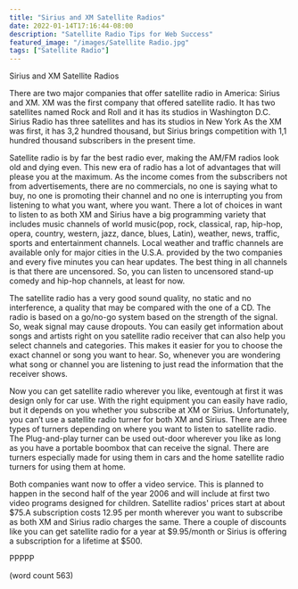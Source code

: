 ```yaml
---
title: "Sirius and XM Satellite Radios"
date: 2022-01-14T17:16:44-08:00
description: "Satellite Radio Tips for Web Success"
featured_image: "/images/Satellite Radio.jpg"
tags: ["Satellite Radio"]
---
```


Sirius and XM Satellite Radios

There are two major companies that offer satellite radio in America: Sirius and XM. 
XM was the first company that offered satellite radio. It has two satellites named Rock and Roll and it has its studios in Washington D.C. Sirius Radio has three satellites and has its studios in New York As the XM was first, it has 3,2 hundred thousand, but Sirius brings competition with 1,1 hundred thousand subscribers in the present time.

Satellite radio is by far the best radio ever, making the AM/FM radios look old and dying even. This new era of radio has a lot of advantages that will please you at the maximum. 
As the income comes from the subscribers not from advertisements, there are no commercials, no one is saying what to buy, no one is promoting their channel and no one is interrupting you from listening to what you want, where you want. There a lot of choices in want to listen to as both XM and Sirius have a big programming variety that includes music channels of world music(pop, rock, classical, rap, hip-hop, opera, country, western, jazz, dance, blues, Latin), weather, news, traffic, sports and entertainment channels. Local weather and traffic channels are available only for major cities in the U.S.A. provided by the two companies and every five minutes you can hear updates. The best thing in all channels is that there are uncensored. So, you can listen to uncensored stand-up comedy and hip-hop channels, at least for now. 

The satellite radio has a very good sound quality, no static and no interference, a quality that may be compared with the one of a CD.  The radio is based on a go/no-go system based on the strength of the signal. So, weak signal may cause dropouts.
You can easily get information about songs and artists right on you satellite radio receiver that can also help you select channels and categories. This makes it easier for you to choose the exact channel or song you want to hear. So, whenever you are wondering what song or channel you are listening to just read the information that the receiver shows. 

Now you can get satellite radio wherever you like, eventough at first it was design only for car use. With the right equipment you can easily have radio, but it depends on you whether you subscribe at XM or Sirius. Unfortunately, you can’t use a satellite radio turner for both XM and Sirius. There are three types of turners depending on where you want to listen to satellite radio. The Plug-and-play turner can be used out-door wherever you like as long as you have a portable boombox that can receive the signal. There are turners especially made for using them in cars and the home satellite radio turners for using them at home. 

Both companies want now to offer a video service. This is planned to happen in the second half of the year 2006 and will include at first two video programs designed for children. Satellite radios' prices start at about $75.A subscription costs 12.95 per month wherever you want to subscribe as both XM and Sirius radio charges the same. There a couple of discounts like you can get satellite radio for a year at $9.95/month or Sirius is offering a subscription for a lifetime at $500.   

PPPPP

(word count 563)
  

